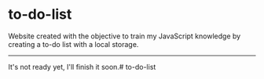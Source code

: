 # to-do-list

Website created with the objective to train my JavaScript knowledge by creating a to-do list with a local storage.
<hr>

It's not ready yet, I'll finish it soon.# to-do-list

